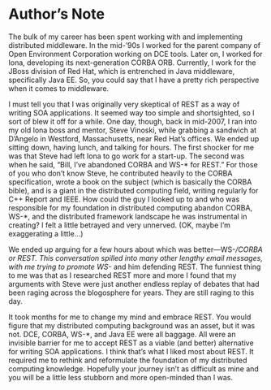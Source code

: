 # Author’s Note

The bulk of my career has been spent working with and implementing distributed middleware. In the mid-’90s I worked for the parent company of Open Environment Corporation working on DCE tools. Later on, I worked for Iona, developing its next-generation CORBA ORB. Currently, I work for the JBoss division of Red Hat, which is entrenched in Java middleware, specifically Java EE. So, you could say that I have a pretty rich perspective when it comes to middleware.


I must tell you that I was originally very skeptical of REST as a way of writing SOA applications. It seemed way too simple and shortsighted, so I sort of blew it off for a while. One day, though, back in mid-2007, I ran into my old Iona boss and mentor, Steve Vinoski, while grabbing a sandwich at D’Angelo in Westford, Massachusetts, near Red Hat’s offices. We ended up sitting down, having lunch, and talking for hours. The first shocker for me was that Steve had left Iona to go work for a start-up. The second was when he said, “Bill, I’ve abandoned CORBA and WS-* for REST.” For those of you who don’t know Steve, he contributed heavily to the CORBA specification, wrote a book on the subject (which is basically the CORBA bible), and is a giant in the distributed computing field, writing regularly for C++ Report and IEEE. How could the guy I looked up to and who was responsible for my foundation in distributed computing abandon CORBA, WS-*, and the distributed framework landscape he was instrumental in creating? I felt a little betrayed and very unnerved. (OK, maybe I’m exaggerating a little…)


We ended up arguing for a few hours about which was better—WS-*/CORBA or REST. This conversation spilled into many other lengthy email messages, with me trying to promote WS-* and him defending REST. The funniest thing to me was that as I researched REST more and more I found that my arguments with Steve were just another endless replay of debates that had been raging across the blogosphere for years. They are still raging to this day.


It took months for me to change my mind and embrace REST. You would figure that my distributed computing background was an asset, but it was not. DCE, CORBA, WS-*, and Java EE were all baggage. All were an invisible barrier for me to accept REST as a viable (and better) alternative for writing SOA applications. I think that’s what I liked most about REST. It required me to rethink and reformulate the foundation of my distributed computing knowledge. Hopefully your journey isn’t as difficult as mine and you will be a little less stubborn and more open-minded than I was.
